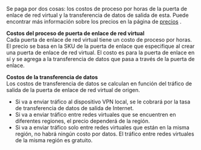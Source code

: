Se paga por dos cosas: los costos de proceso por horas de la puerta de enlace de red virtual y la transferencia de datos de salida de esta. Puede encontrar más información sobre los precios en la página de [precios](https://azure.microsoft.com/pricing/details/vpn-gateway) .

**Costos del proceso de puerta de enlace de red virtual**<br>Cada puerta de enlace de red virtual tiene un costo de proceso por horas. El precio se basa en la SKU de la puerta de enlace que especifique al crear una puerta de enlace de red virtual. El costo es para la puerta de enlace en sí y se agrega a la transferencia de datos que pasa a través de la puerta de enlace.

**Costos de la transferencia de datos**<br>Los costos de transferencia de datos se calculan en función del tráfico de salida de la puerta de enlace de red virtual de origen.

* Si va a enviar tráfico al dispositivo VPN local, se le cobrará por la tasa de transferencia de datos de salida de Internet.
* Si va a enviar tráfico entre redes virtuales que se encuentren en diferentes regiones, el precio dependerá de la región.
* Si va a enviar tráfico solo entre redes virtuales que están en la misma región, no habrá ningún costo por datos. El tráfico entre redes virtuales de la misma región es gratuito.

